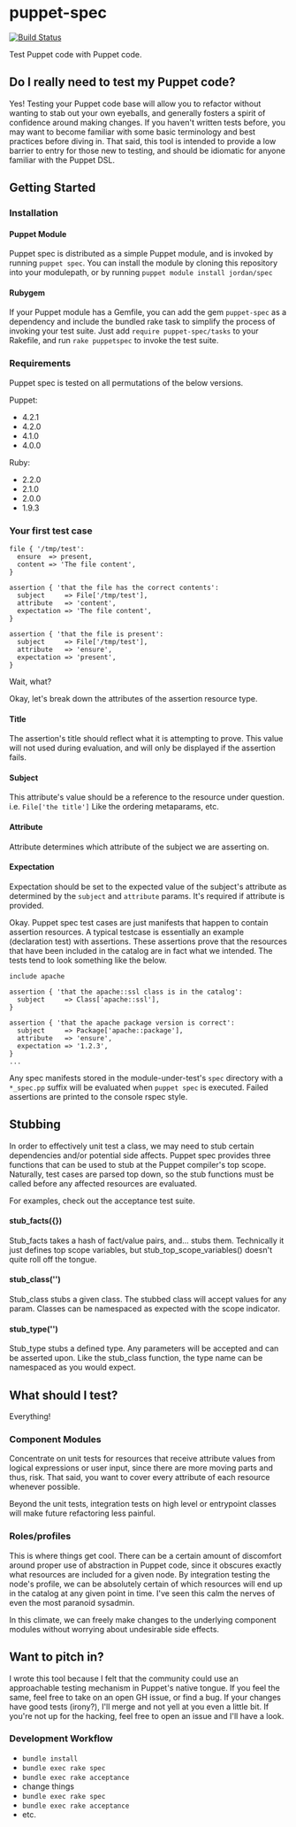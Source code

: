 # puppet-spec
[![Build Status](https://travis-ci.org/jolshevski/puppet-spec.svg?branch=master)](https://travis-ci.org/jolshevski/puppet-spec)

Test Puppet code with Puppet code.

## Do I really need to test my Puppet code?
Yes! Testing your Puppet code base will allow you to refactor without wanting to stab out your own eyeballs, and generally fosters a spirit of confidence around making changes. If you haven't written tests before, you may want to become familiar with some basic terminology and best practices before diving in. That said, this tool is intended to provide a low barrier to entry for those new to testing, and should be idiomatic for anyone familiar with the Puppet DSL.

## Getting Started
### Installation
#### Puppet Module
Puppet spec is distributed as a simple Puppet module, and is invoked by running `puppet spec`. You can install the module by cloning this repository into your modulepath, or by running `puppet module install jordan/spec`

#### Rubygem
If your Puppet module has a Gemfile, you can add the gem `puppet-spec` as a dependency and include the bundled rake task to simplify the process of invoking your test suite.
Just add `require puppet-spec/tasks` to your Rakefile, and run `rake puppetspec` to invoke the test suite.

### Requirements
Puppet spec is tested on all permutations of the below versions.

Puppet:
  * 4.2.1
  * 4.2.0
  * 4.1.0
  * 4.0.0

Ruby:
  * 2.2.0
  * 2.1.0
  * 2.0.0
  * 1.9.3

### Your first test case
```puppet
file { '/tmp/test':
  ensure  => present,
  content => 'The file content',
}

assertion { 'that the file has the correct contents':
  subject     => File['/tmp/test'],
  attribute   => 'content',
  expectation => 'The file content',
}

assertion { 'that the file is present':
  subject     => File['/tmp/test'],
  attribute   => 'ensure',
  expectation => 'present',
}
```

Wait, what?

Okay, let's break down the attributes of the assertion resource type.

#### Title
The assertion's title should reflect what it is attempting to prove. This value will not used during evaluation, and will only be displayed if the assertion fails.

#### Subject
This attribute's value should be a reference to the resource under question. i.e. `File['the title']` Like the ordering metaparams, etc.

#### Attribute
Attribute determines which attribute of the subject we are asserting on.

#### Expectation
Expectation should be set to the expected value of the subject's attribute as determined by the `subject` and `attribute` params. It's required if attribute is provided.


Okay. Puppet spec test cases are just manifests that happen to contain assertion resources. A typical testcase is essentially an example (declaration test) with assertions. These assertions prove that the resources that have been included in the catalog are in fact what we intended. The tests tend to look something like the below.
```puppet
include apache

assertion { 'that the apache::ssl class is in the catalog':
  subject     => Class['apache::ssl'],
}

assertion { 'that the apache package version is correct':
  subject     => Package['apache::package'],
  attribute   => 'ensure',
  expectation => '1.2.3',
}
...
```

Any spec manifests stored in the module-under-test's `spec` directory with a `*_spec.pp` suffix will be evaluated when `puppet spec` is executed. Failed assertions are printed to the console rspec style.


## Stubbing
In order to effectively unit test a class, we may need to stub certain dependencies and/or potential side affects. Puppet spec provides three functions that can be used to stub at the Puppet compiler's top scope. Naturally, test cases are parsed top down, so the stub functions must be called before any affected resources are evaluated.

For examples, check out the acceptance test suite.

#### stub_facts({})
Stub_facts takes a hash of fact/value pairs, and... stubs them. Technically it just defines top scope variables, but stub_top_scope_variables() doesn't quite roll off the tongue.

#### stub_class('')
Stub_class stubs a given class. The stubbed class will accept values for any param. Classes can be namespaced as expected with the scope indicator.

#### stub_type('')
Stub_type stubs a defined type. Any parameters will be accepted and can be asserted upon. Like the stub_class function, the type name can be namespaced as you would expect.


## What should I test?
Everything!

### Component Modules
Concentrate on unit tests for resources that receive attribute values from logical expressions or user input, since there are more moving parts and thus, risk. That said, you want to cover every attribute of each resource whenever possible.

Beyond the unit tests, integration tests on high level or entrypoint classes will make future refactoring less painful.

### Roles/profiles
This is where things get cool. There can be a certain amount of discomfort around proper use of abstraction in Puppet code, since it obscures exactly what resources are included for a given node. By integration testing the node's profile, we can be absolutely certain of which resources will end up in the catalog at any given point in time. I've seen this calm the nerves of even the most paranoid sysadmin.

In this climate, we can freely make changes to the underlying component modules without worrying about undesirable side effects.

## Want to pitch in?
I wrote this tool because I felt that the community could use an approachable testing mechanism in Puppet's native tongue. If you feel the same, feel free to take on an open GH issue, or find a bug. If your changes have good tests (irony?), I'll merge and not yell at you even a little bit. If you're not up for the hacking, feel free to open an issue and I'll have a look.

### Development Workflow
  * `bundle install`
  * `bundle exec rake spec`
  * `bundle exec rake acceptance`
  * change things
  * `bundle exec rake spec`
  * `bundle exec rake acceptance`
  * etc.
